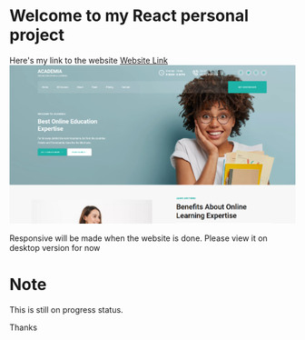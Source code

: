 # Welcome to my React personal project 

Here's my link to the website
[Website Link](https://learning-web-eight.vercel.app/)
![Preview](image.png)

Responsive will be made when the website is done.
Please view it on desktop version for now

# Note 
This is still on progress status.

Thanks

